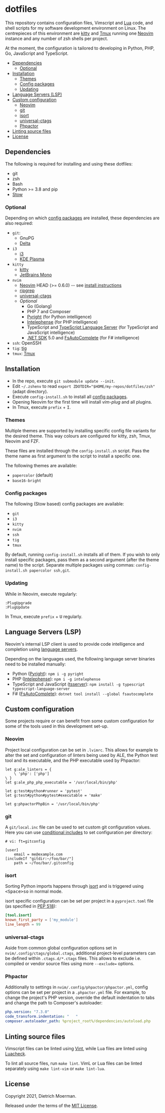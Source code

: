 # dotfiles

This repository contains configuration files, Vimscript and [Lua](https://neovim.io/doc/user/lua.html) code, and shell scripts for my software development environment on Linux.
The centrepieces of this environment are [kitty](https://sw.kovidgoyal.net/kitty/) and [Tmux](https://github.com/tmux/tmux) running one [Neovim](https://neovim.io/) instance and any number of zsh shells per project.

At the moment, the configuration is tailored to developing in Python, PHP, Go, JavaScript and TypeScript.

<!-- START doctoc generated TOC please keep comment here to allow auto update -->
<!-- DON'T EDIT THIS SECTION, INSTEAD RE-RUN doctoc TO UPDATE -->

- [Dependencies](#dependencies)
  - [Optional](#optional)
- [Installation](#installation)
  - [Themes](#themes)
  - [Config packages](#config-packages)
  - [Updating](#updating)
- [Language Servers (LSP)](#language-servers-lsp)
- [Custom configuration](#custom-configuration)
  - [Neovim](#neovim)
  - [git](#git)
  - [isort](#isort)
  - [universal-ctags](#universal-ctags)
  - [Phpactor](#phpactor)
- [Linting source files](#linting-source-files)
- [License](#license)

<!-- END doctoc generated TOC please keep comment here to allow auto update -->

## Dependencies

The following is required for installing and using these dotfiles:

 * git
 * zsh
 * Bash
 * Python >= 3.8 and pip
 * [Stow](http://www.gnu.org/software/stow/)

### Optional

Depending on which [config packages](#config-packages) are installed, these dependencies are also required:

 * `git`:
     * GnuPG
     * [Delta](https://github.com/dandavison/delta)
 * `i3`
     * [i3](https://i3wm.org/)
     * [KDE Plasma](https://kde.org/plasma-desktop/)
 * `kitty`
     * [kitty](https://sw.kovidgoyal.net/kitty/)
     * [JetBrains Mono](https://github.com/JetBrains/JetBrainsMono)
 * `nvim`
     * [Neovim](https://neovim.io/) HEAD (>= 0.6.0) -- see [install instructions](https://github.com/neovim/neovim/wiki/Installing-Neovim)
     * [ripgrep](https://github.com/BurntSushi/ripgrep)
     * [universal-ctags](http://ctags.io/)
     * _Optional_
         * Go (Golang)
         * PHP 7 and Composer
         * [Pyright](https://github.com/Microsoft/pyright) (for Python intelligence)
         * [Intelephense](https://intelephense.com/) (for PHP intelligence)
         * TypeScript and [TypeScript Language Server](https://github.com/theia-ide/typescript-language-server) (for TypeScript and JavaScript intelligence)
         * [.NET SDK](https://docs.microsoft.com/en-us/dotnet/core/sdk) 5.0 and [FsAutoComplete](https://github.com/fsharp/FsAutoComplete) (for F# intelligence)
 * `ssh`: OpenSSH
 * `tig`: [tig](https://jonas.github.io/tig/)
 * `tmux`: [Tmux](https://github.com/tmux/tmux)

## Installation

 * In the repo, execute `git submodule update --init`.
 * Edit `~/.zshenv` to read `export ZDOTDIR="$HOME/my-repos/dotfiles/zsh"` (adapt directory).
 * Execute `config-install.sh` to install all [config packages](#config-packages).
 * Opening Neovim for the first time will install _vim-plug_ and all plugins.
 * In Tmux, execute `prefix` + <kbd>I</kbd>.

### Themes

Multiple themes are supported by installing specific config file variants for the desired theme. This way colours are configured for kitty, zsh, Tmux, Neovim and FZF.

These files are installed through the `config-install.sh` script. Pass the theme name as first argument to the script to install a specific one.

The following themes are available:

* `papercolor` (default)
* `base16-bright`

### Config packages

The following (Stow based) config packages are available:

* `git`
* `i3`
* `kitty`
* `nvim`
* `ssh`
* `tig`
* `tmux`

By default, running `config-install.sh` installs all of them.
If you wish to only install specific packages, pass them as a second argument (after the theme name) to the script.
Separate multiple packages using commas: `config-install.sh papercolor ssh,git`.

### Updating

While in Neovim, execute regularly:

```
:PlugUpgrade
:PlugUpdate
```

In Tmux, execute `prefix` + <kbd>U</kbd> regularly.

## Language Servers (LSP)

Neovim's internal LSP client is used to provide code intelligence and completion using [language servers](https://langserver.org/).

Depending on the languages used, the following language server binaries need to be installed manually:

* Python ([Pyright](https://github.com/Microsoft/pyright)): `npm i -g pyright`
* PHP ([Intelephense](https://intelephense.com/)): `npm i -g intelephense`
* TypeScript and JavaScript ([tsserver](https://github.com/theia-ide/typescript-language-server)): `npm install -g typescript typescript-language-server`
* F# ([FsAutoComplete](https://github.com/fsharp/FsAutoComplete)): `dotnet tool install --global fsautocomplete`

## Custom configuration

Some projects require or can benefit from some custom configuration for some of the tools used in this development set-up.

### Neovim

Project local configuration can be set in `.lvimrc`. This allows for example to alter the set and configuration of linters being used by ALE, the Python test tool and its executable, and the PHP executable used by Phpactor:

```viml
let g:ale_linters = {
    \ 'php': ['php']
\ }
let g:ale_php_php_executable = '/usr/local/bin/php'

let g:test#python#runner = 'pytest'
let g:test#python#pytest#executable = 'make'

let g:phpactorPhpBin = '/usr/local/bin/php'
```

### git

A `git/local.inc` file can be used to set custom git configuration values.
Here you can use [conditional includes](https://git-scm.com/docs/git-config#_conditional_includes) to set configuration per directory:

```gitconfig
# vi: ft=gitconfig

[user]
	email = me@example.com
[includeIf "gitdir:~/foo/bar/"]
	path = ~/foo/bar/.gitconfig
```

### isort

Sorting Python imports happens through [isort](https://pycqa.github.io/isort/) and is triggered using <kbd>&lt;Space&gt;so</kbd> in normal mode.

isort specific configuration can be set per project in a `pyproject.toml` file (as specified in [PEP 518](https://www.python.org/dev/peps/pep-0518/)):

```toml
[tool.isort]
known_first_party = ['my_module']
line_length = 99
```

### universal-ctags

Aside from common global configuration options set in `nvim/.config/ctags/global.ctags`, additional project-level parameters can be defined within `.ctags.d/*.ctags` files. This allows to exclude i.e. compiled or vendor source files using more `--exclude=` options.

### Phpactor

Additionally to settings in `nvim/.config/phpactor/phpactor.yml`, config options can be set per project in a `.phpactor.yml` file. For example, to change the project's PHP version, override the default indentation to tabs and change the path to Composer's autoloader:

```yaml
php.version: "7.3.0"
code_transform.indentation: "	"
composer.autoloader_path: %project_root%/dependencies/autoload.php
```

## Linting source files

Vimscript files can be linted using [Vint](https://github.com/Vimjas/vint), while Lua files are linted using [Luacheck](https://github.com/luarocks/luacheck).

To lint all source files, run `make lint`. VimL or Lua files can be linted separately using `make lint-vim` or `make lint-lua`.

## License

Copyright 2021, Dietrich Moerman.

Released under the terms of the [MIT License](LICENSE).

